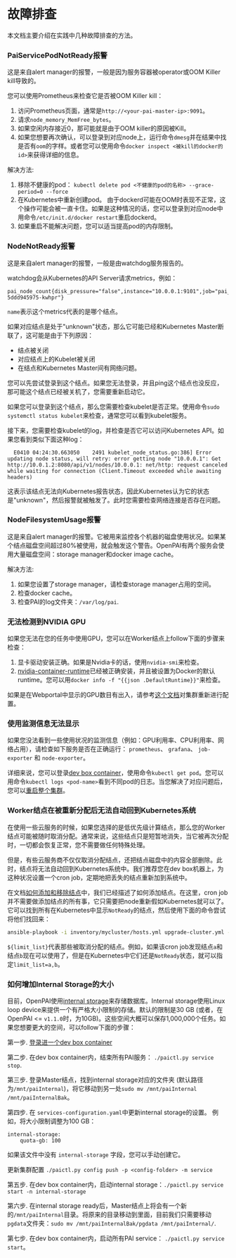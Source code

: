 # 故障排查

本文档主要介绍在实践中几种故障排查的方法。

### PaiServicePodNotReady报警

这是来自alert manager的报警，一般是因为服务容器被operator或OOM Killer kill导致的。

您可以使用Prometheus来检查它是否被OOM Killer kill：

  1. 访问Prometheus页面，通常是`http://<your-pai-master-ip>:9091`。
  2. 请求`node_memory_MemFree_bytes`。
  3. 如果空闲内存接近0，那可能就是由于OOM killer的原因被Kill。
  4. 如果您想要再次确认，可以登录到对应node上，运行命令`dmesg`并在结果中找是否有`oom`的字样。或者您可以使用命令`docker inspect <被kill的docker的id>`来获得详细的信息。 

解决方法:

  1. 移除不健康的pod：
  `kubectl delete pod <不健康的pod的名称> --grace-period=0 --force`
  2. 在Kubernetes中重新创建pod。 由于dockerd可能在OOM时表现不正常，这个操作可能会被一直卡住。如果是这种情况的话，您可以登录到对应node中用命令`/etc/init.d/docker restart`重启dockerd。
  3. 如果重启不能解决问题，您可以适当提高pod的内存限制。 

### NodeNotReady报警

这是来自alert manager的报警，一般是由watchdog服务报告的。

watchdog会从Kubernetes的API Server请求metrics，例如：

```
pai_node_count{disk_pressure="false",instance="10.0.0.1:9101",job="pai_serivce_exporter",memory_pressure="false",name="10.0.0.2",out_of_disk="false",pai_service_name="watchdog",ready="true",scraped_from="watchdog-5ddd945975-kwhpr"}
```

`name`表示这个metrics代表的是哪个结点。

如果对应结点是处于"unknown"状态，那么它可能已经和Kubernetes Master断联了，这可能是由于下列原因： 

  - 结点被关闭
  - 对应结点上的Kubelet被关闭
  - 在结点和Kubernetes Master间有网络问题。

您可以先尝试登录到这个结点。如果您无法登录，并且ping这个结点也没反应，那可能这个结点已经被关机了，您需要重新启动它。

如果您可以登录到这个结点，那么您需要检查kubelet是否正常。使用命令`sudo systemctl status kubelet`来检查，通常您可以看到kubelet服务。

接下来，您需要检查kubelet的log，并检查是否它可以访问Kubernetes API。如果您看到类似下面这种log：

```
  E0410 04:24:30.663050    2491 kubelet_node_status.go:386] Error updating node status, will retry: error getting node "10.0.0.1": Get http://10.0.1.2:8080/api/v1/nodes/10.0.0.1: net/http: request canceled while waiting for connection (Client.Timeout exceeded while awaiting headers)
```

这表示该结点无法向Kubernetes报告状态，因此Kubernetes认为它的状态是"unknown"，然后报警就被触发了。此时您需要检查网络连接是否存在问题。


### NodeFilesystemUsage报警

这是来自alert manager的报警。它被用来监控各个机器的磁盘使用状况。如果某个结点磁盘空间超过80%被使用，就会触发这个警告。OpenPAI有两个服务会使用大量磁盘空间：storage manager和docker image cache。 

解决方法:

  1. 如果您设置了storage manager，请检查storage manager占用的空间。
  2. 检查docker cache。
  3. 检查PAI的log文件夹：`/var/log/pai`.

### 无法检测到NVIDIA GPU

如果您无法在您的任务中使用GPU，您可以在Worker结点上follow下面的步骤来检查：

 1. 显卡驱动安装正确。如果是Nvidia卡的话，使用`nvidia-smi`来检查。
 2. [nvidia-container-runtime](https://github.com/NVIDIA/nvidia-container-runtime)已经被正确安装，并且被设置为Docker的默认runtime。您可以用`docker info -f "{{json .DefaultRuntime}}"`来检查。

如果是在Webportal中显示的GPU数目有出入，请参考[这个文档](./如何设置虚拟集群.md)对集群重新进行配置。

### 使用监测信息无法显示

如果您没法看到一些使用状况的监测信息（例如：GPU利用率、CPU利用率、网络占用），请检查如下服务是否在正确运行： `prometheus`、 `grafana`、 `job-exporter` 和 `node-exporter`。

详细来说，您可以登录[dev box container](./基础管理操作.md#pai-service-management-and-paictl)，使用命令`kubectl get pod`。您可以用命令`kubectl logs <pod-name>`看到不同pod的日志。当您解决了对应问题后，您可以[重启整个集群](./基础管理操作.md#pai-service-management-and-paictl)。

### Worker结点在被重新分配后无法自动回到Kubernetes系统

在使用一些云服务的时候，如果您选择的是低优先级计算结点，那么您的Worker结点可能被随时取消分配。通常来说，这些结点只是短暂地消失，当它被再次分配时，一切都会恢复正常，您不需要做任何特殊处理。
 
但是，有些云服务商不仅仅取消分配结点，还把结点磁盘中的内容全部删除。此时，结点将无法自动回到Kubernetes系统中。我们推荐您在dev box机器上，为这种状况设置一个cron job，定期地把丢失的结点重新加到系统中。

在文档[如何添加和移除结点](如何添加和移除结点.md)中，我们已经描述了如何添加结点。在这里，cron job并不需要做添加结点的所有事，它只需要把node重新假如Kubernetes就可以了。 它可以找到所有在Kubernetes中显示`NotReady`的结点，然后使用下面的命令尝试将他们找回来： 

```bash
ansible-playbook -i inventory/mycluster/hosts.yml upgrade-cluster.yml --become --become-user=root  --limit=${limit_list} -e "@inventory/mycluster/openpai.yml"
```

`${limit_list}`代表那些被取消分配的结点。例如，如果该cron job发现结点`a`和结点`b`现在可以使用了，但是在Kubernetes中它们还是`NotReady`状态，就可以指定`limit_list=a,b`。

### 如何增加Internal Storage的大小

目前，OpenPAI使用[internal storage](https://github.com/microsoft/pai/tree/master/src/internal-storage)来存储数据库。Internal storage使用Linux loop device来提供一个有严格大小限制的存储。默认的限制是30 GB (或者，在OpenPAI <= `v1.1.0`时，为10GB)。这些空间大概可以保存1,000,000个任务。如果您想要更大的空间，可以follow下面的步骤：

第一步. [登录进一个dev box container](./基础管理操作.md#pai-service-management-and-paictl)

第二步. 在dev box container内，结束所有PAI服务： `./paictl.py service stop`.

第三步. 登录Master结点，找到internal storage对应的文件夹 (默认路径为`/mnt/paiInternal`)，将它移动到另一处`sudo mv /mnt/paiInternal /mnt/paiInternalBak`。

第四步. 在 `services-configuration.yaml`中更新internal storage的设置。 例如，将大小限制调整为100 GB： 
```
internal-storage:
    quota-gb: 100
```
如果该文件中没有 `internal-storage` 字段，您可以手动创建它。

更新集群配置 `./paictl.py config push -p <config-folder> -m service`

第五步. 在dev box container内，启动internal storage：`./paictl.py service start -n internal-storage`

第六步. 在internal storage ready后，Master结点上将会有一个新的`/mnt/paiInternal`目录。将原来的目录移动到里面，目前我们只需要移动`pgdata`文件夹：`sudo mv /mnt/paiInternalBak/pgdata /mnt/paiInternal/`.

第七步. 在dev box container内，启动所有PAI service： `./paictl.py service start`。
